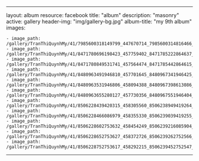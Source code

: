 
---
layout: album
resource: facebook
title: "album"
description: "masonry"
active: gallery
header-img: "img/gallery-bg.jpg"
album-title: "my 9th album"
images:
    
    - image_path: /gallery/TranThiQuynhMy/41/7985600318149799_447670714_7985600314816466_4019839489895375155_n.jpg
    - image_path: /gallery/TranThiQuynhMy/41/8471780696198423_457759402_8471785222864637_9133777870784629049_n.jpg
    - image_path: /gallery/TranThiQuynhMy/41/8471780849531741_457564474_8471785442864615_8756560936792530248_n.jpg
    - image_path: /gallery/TranThiQuynhMy/41/8480963491946810_457701645_8480967341946425_189702829483535136_n.jpg
    - image_path: /gallery/TranThiQuynhMy/41/8480963531946806_458094388_8480967398613086_2203303234888447133_n.jpg
    - image_path: /gallery/TranThiQuynhMy/41/8480963655280127_457730356_8480967551946404_1637537991541795528_n.jpg
    - image_path: /gallery/TranThiQuynhMy/41/8506228439420315_458305560_8506238949419264_8068528262335322662_n.jpg
    - image_path: /gallery/TranThiQuynhMy/41/8506228466086979_458355330_8506239039419255_3513887320900436263_n.jpg
    - image_path: /gallery/TranThiQuynhMy/41/8506228602753632_458454249_8506239216085904_496103256952683893_n.jpg
    - image_path: /gallery/TranThiQuynhMy/41/8506228652753627_458372726_8506239262752566_6449402701887183880_n.jpg
    - image_path: /gallery/TranThiQuynhMy/41/8506228752753617_458292215_8506239452752547_6527908145667648374_n.jpg
---
